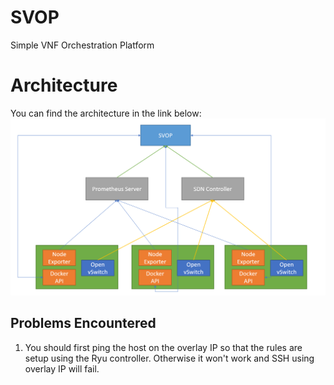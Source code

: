 # SVOP
Simple VNF Orchestration Platform 

# Architecture

You can find the architecture in the link below:
![SVOP Architecture](./docs/svop-architecture.PNG)

## Problems Encountered

1. You should first ping the host on the overlay IP so that the rules are setup using the Ryu controller. Otherwise it won't work and SSH using overlay IP will fail.
